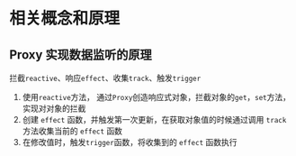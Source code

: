 # 相关概念和原理

## Proxy 实现数据监听的原理
拦截`reactive`、响应`effect`、收集`track`、触发`trigger`
1. 使用`reactive`方法， 通过`Proxy`创造响应式对象，拦截对象的`get`，`set`方法，实现对对象的拦截
2. 创建 `effect` 函数，并触发第一次更新，在获取对象值的时候通过调用 `track` 方法收集当前的 `effect` 函数
3. 在修改值时，触发`trigger`函数，将收集到的 `effect` 函数执行
